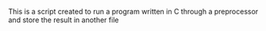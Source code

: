 This is a script created to run a program written in C through a preprocessor and store the result in another file
